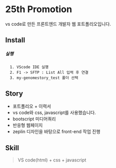 # 25th Promotion
vs code로 만든 프론트엔드 개발자 웹 포트폴리오입니다.

## Install

##### 실행
```
  1. VScode IDE 실행
  2. F1 -> SFTP : List All 입력 후 연결
  3. my-genomestory_test 폴더 선택
```

## Story

- 포트폴리오 + 이력서
- vs code와 css, javascript를 사용했습니다.
- bootscript 미디어쿼리
- 반응형 웹페이지
- zeplin 디자인을 바탕으로 front-end 작업 진행


## Skill
> VS code(html) + css + javascript
